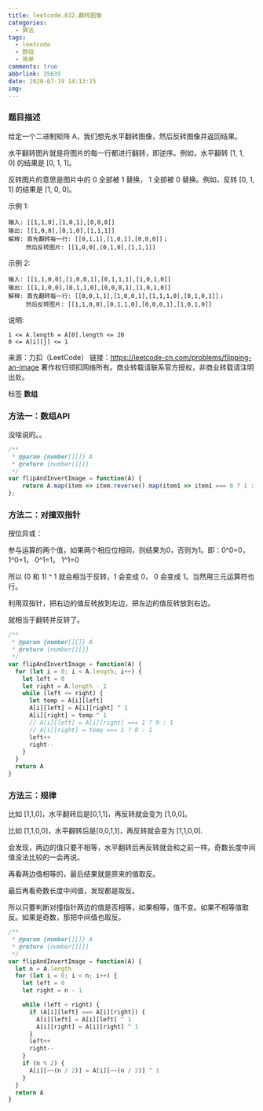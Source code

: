 ```yaml
---
title: leetcode.832.翻转图像
categories:
  - 算法
tags:
  - leetcode
  - 数组
  - 简单
comments: true
abbrlink: 35635
date: 2020-07-19 14:13:15
img:
---
```

### 题目描述

给定一个二进制矩阵 A，我们想先水平翻转图像，然后反转图像并返回结果。

水平翻转图片就是将图片的每一行都进行翻转，即逆序。例如，水平翻转 [1, 1, 0] 的结果是 [0, 1, 1]。

反转图片的意思是图片中的 0 全部被 1 替换， 1 全部被 0 替换。例如，反转 [0, 1, 1] 的结果是 [1, 0, 0]。

示例 1:
```
输入: [[1,1,0],[1,0,1],[0,0,0]]
输出: [[1,0,0],[0,1,0],[1,1,1]]
解释: 首先翻转每一行: [[0,1,1],[1,0,1],[0,0,0]]；
     然后反转图片: [[1,0,0],[0,1,0],[1,1,1]]
```
示例 2:
```
输入: [[1,1,0,0],[1,0,0,1],[0,1,1,1],[1,0,1,0]]
输出: [[1,1,0,0],[0,1,1,0],[0,0,0,1],[1,0,1,0]]
解释: 首先翻转每一行: [[0,0,1,1],[1,0,0,1],[1,1,1,0],[0,1,0,1]]；
     然后反转图片: [[1,1,0,0],[0,1,1,0],[0,0,0,1],[1,0,1,0]]
```
说明:
```
1 <= A.length = A[0].length <= 20
0 <= A[i][j] <= 1
```
来源：力扣（LeetCode）
链接：https://leetcode-cn.com/problems/flipping-an-image
著作权归领扣网络所有。商业转载请联系官方授权，非商业转载请注明出处。

标签 **数组**


### 方法一：数组API

没啥说的。。
```js
/**
 * @param {number[][]} A
 * @return {number[][]}
 */
var flipAndInvertImage = function(A) {
    return A.map(item => item.reverse().map(item1 => item1 === 0 ? 1 : 0))
};
```

### 方法二：对撞双指针

按位异或：

参与运算的两个值，如果两个相应位相同，则结果为0，否则为1。即：0^0=0， 1^0=1， 0^1=1， 1^1=0

所以 (0 和 1) ^ 1 就会相当于反转，1 会变成 0， 0 会变成 1。当然用三元运算符也行。

利用双指针，把右边的值反转放到左边，把左边的值反转放到右边。

就相当于翻转并反转了。


```js
/**
 * @param {number[][]} A
 * @return {number[][]}
 */
var flipAndInvertImage = function(A) {
  for (let i = 0; i < A.length; i++) {
    let left = 0
    let right = A.length - 1
    while (left <= right) {
      let temp = A[i][left]
      A[i][left] = A[i][right] ^ 1
      A[i][right] = temp ^ 1
      // A[i][left] = A[i][right] === 1 ? 0 : 1
      // A[i][right] = temp === 1 ? 0 : 1
      left++
      right--
    }
  }
  return A
}
```

### 方法三：规律

比如 [1,1,0]，水平翻转后是[0,1,1]，再反转就会变为 [1,0,0]。

比如 [1,1,0,0]，水平翻转后是[0,0,1,1]，再反转就会变为 [1,1,0,0].

会发现，两边的值只要不相等，水平翻转后再反转就会和之前一样。奇数长度中间值没法比较的一会再说。

再看两边值相等的，最后结果就是原来的值取反。

最后再看奇数长度中间值，发现都是取反。

所以只要判断对撞指针两边的值是否相等，如果相等，值不变。如果不相等值取反。如果是奇数，那把中间值也取反。


```js
/**
 * @param {number[][]} A
 * @return {number[][]}
 */
var flipAndInvertImage = function(A) {
  let n = A.length
  for (let i = 0; i < n; i++) {
    let left = 0
    let right = n - 1

    while (left < right) {
      if (A[i][left] === A[i][right]) {
        A[i][left] = A[i][left] ^ 1
        A[i][right] = A[i][right] ^ 1
      }
      left++
      right--
    }
    if (n % 2) {
      A[i][~~(n / 2)] = A[i][~~(n / 2)] ^ 1
    }
  }
  return A
}
```